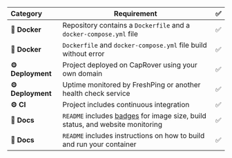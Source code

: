|  Category  | Requirement                                                                                          | ✅ |
|:---------- |------------------------------------------------------------------------------------------------------|:-:|
| **🐳 Docker** | Repository contains a `Dockerfile` and a `docker-compose.yml` file                                | ✅ |
| **🐳 Docker** | `Dockerfile` and `docker-compose.yml` file build without error                                     | ✅ |
| **⚙️ Deployment** | Project deployed on CapRover using your own domain                                            | ✅  |
| **⚙️ Deployment** | Uptime monitored by FreshPing or another health check service | ✅  |
| **⚙️ CI**   | Project includes continuous integration                                                               | ✅ |
| **📝 Docs**  | `README` includes [badges](https://shields.io) for image size, build status, and website monitoring | ✅  |
| **📝 Docs**  | `README` includes instructions on how to build and run your container                               | ✅  |